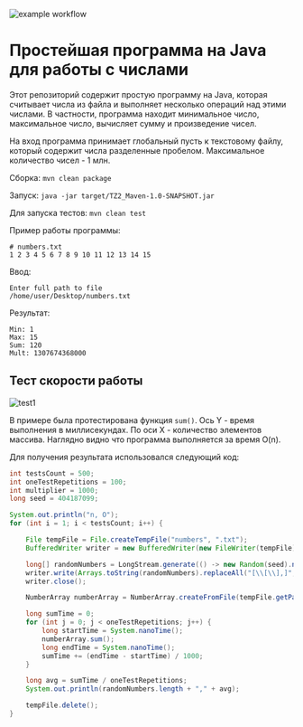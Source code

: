 ![example workflow](https://github.com/anri-khaskhazyan/TZ2/actions/workflows/maven.yml/badge.svg)

# Простейшая программа на Java для работы с числами

Этот репозиторий содержит простую программу на Java, которая считывает числа из файла и выполняет несколько операций над этими числами. В частности, программа находит минимальное число, максимальное число, вычисляет сумму и произведение чисел.

На вход программа принимает глобальный пусть к текстовому файлу, который содержит числа разделенные пробелом. Максимальное количество чисел - 1 млн.

Сборка:
```mvn clean package```

Запуск: ```java -jar target/TZ2_Maven-1.0-SNAPSHOT.jar```

Для запуска тестов:
```mvn clean test```

Пример работы программы:
```text
# numbers.txt
1 2 3 4 5 6 7 8 9 10 11 12 13 14 15
```
Ввод:
```
Enter full path to file
/home/user/Desktop/numbers.txt
```
Результат:
```
Min: 1
Max: 15
Sum: 120
Mult: 1307674368000
```

## Тест скорости работы
![test1](https://github.com/anri-khaskhazyan/TZ2/assets/167525866/1e2e0d9f-fb79-4735-a74a-120e06d4af2b)

В примере была протестирована функция `sum()`. Ось Y - время выполнения в миллисекундах. По оси X - количество элементов массива. Наглядно видно что программа выполняется за время O(n).

Для получения результата использовался следующий код:

```java
int testsCount = 500;
int oneTestRepetitions = 100;
int multiplier = 1000;
long seed = 404187099;

System.out.println("n, O");
for (int i = 1; i < testsCount; i++) {

    File tempFile = File.createTempFile("numbers", ".txt");
    BufferedWriter writer = new BufferedWriter(new FileWriter(tempFile));

    long[] randomNumbers = LongStream.generate(() -> new Random(seed).nextLong()).limit(i * multiplier).toArray();
    writer.write(Arrays.toString(randomNumbers).replaceAll("[\\[\\],]", ""));
    writer.close();

    NumberArray numberArray = NumberArray.createFromFile(tempFile.getPath());

    long sumTime = 0;
    for (int j = 0; j < oneTestRepetitions; j++) {
        long startTime = System.nanoTime();
        numberArray.sum();
        long endTime = System.nanoTime();
        sumTime += (endTime - startTime) / 1000;
    }

    long avg = sumTime / oneTestRepetitions;
    System.out.println(randomNumbers.length + "," + avg);

    tempFile.delete();
}

```

